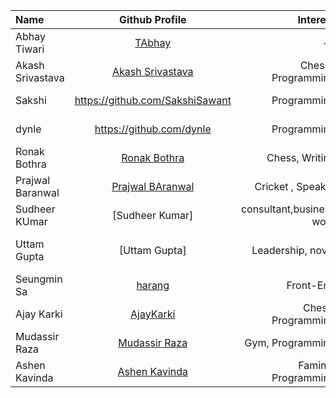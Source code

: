 | Name             |                     Github Profile                      |                 Interest |                                 Bio |
| :--------------- | :-----------------------------------------------------: | -----------------------: | ----------------------------------: |
| Abhay Tiwari     |          [TAbhay](https://github.com/TAbhay/)           |                       -- |                                  -- |
| Akash Srivastava |   [Akash Srivastava](https://github.com/Akashsri3bi)    |      Chess , Programming |               Age 19 , 5'9 , Indian |
| Sakshi           |             https://github.com/SakshiSawant             |              Programming |           I am a software developer |
| dynle            |                https://github.com/dynle                 |              Programming |               Studying react native |
| Ronak Bothra     |       [Ronak Bothra](https://github.com/Ronak55)        |           Chess, Writing |                   I am a programmer |
| Prajwal Baranwal | [Prajwal BAranwal](https://github.com/Prajwal-Baranwal) |        Cricket , Speaker |               Age 20 , 6'2 , Indian |
| Sudheer KUmar    |                     [Sudheer Kumar]                     | consultant,business work |           skilled, entrepreneurship |
| Uttam Gupta      |                      [Uttam Gupta]                      |        Leadership, novel | content writer, html, web designing |
| Seungmin Sa      |         [harang](https://github.com/saseungmin)         |                Front-End |           Age 26, Republic of Korea |
| Ajay Karki       |       [AjayKarki](https://github.com/AjayKarki/)        |       Chess, Programming |                   Software Engineer |
| Mudassir Raza    |  [Mudassir Raza](https://github.com/Mudassirraza912/)   |         Gym, Programming |                MERN Stack Developer |
| Ashen Kavinda    |      [Ashen Kavinda](https://github.com/Ashenk97/)      |      Faming, Programming |                   Android Developer |
